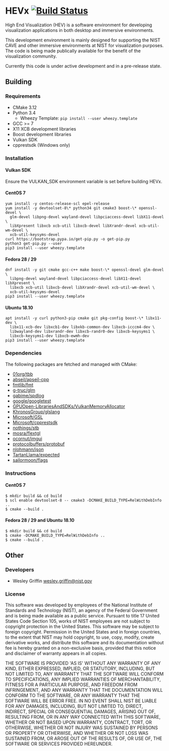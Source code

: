 # HEVx [![Build Status](https://travis-ci.org/usnistgov/hevx.svg?branch=master)](https://travis-ci.org/usnistgov/hevx)

High End Visualization (HEV) is a software environment for developing
visualization applications in both desktop and immersive environments.

This development environment is mainly designed for supporting the NIST CAVE
and other immersive environments at NIST for visualization purposes. The code
is being made publically available for the benefit of the visualization
community.

Currently this code is under active development and in a pre-release state.

## Building ##

### Requirements ###
- CMake 3.12
- Python 3.4
  - Wheezy Template: `pip install --user wheezy.template`
- GCC >= 7
- X11 XCB development libraries
- Boost development libraries
- Vulkan SDK
- cpprestsdk (Windows only)

### Installation ###

#### Vulkan SDK ####
Ensure the VULKAN_SDK environment variable is set before building HEVx.

#### CentOS 7 ####
~~~
yum install -y centos-release-scl epel-release
yum install -y devtoolset-8\* python34 git cmake3 boost-\* openssl-devel \
  glm-devel libpng-devel wayland-devel libpciaccess-devel libX11-devel \
  libXpresent libxcb xcb-util libxcb-devel libXrandr-devel xcb-util-wm-devel \
  xcb-util-keysyms-devel
curl https://bootstrap.pypa.io/get-pip.py -o get-pip.py
python3 get-pip.py --user
pip3 install --user wheezy.template
~~~

#### Fedora 28 / 29 ####
~~~
dnf install -y git cmake gcc-c++ make boost-\* openssl-devel glm-devel \
  libpng-devel wayland-devel libpciaccess-devel libX11-devel libXpresent \
  libxcb xcb-util libxcb-devel libXrandr-devel xcb-util-wm-devel \
  xcb-util-keysyms-devel
pip3 install --user wheezy.template
~~~

#### Ubuntu 18.10 ####
~~~
apt install -y curl python3-pip cmake git pkg-config boost-\* libx11-dev \
  libx11-xcb-dev libxcb1-dev libxkb-common-dev libxcb-icccm4-dev \
  libwayland-dev libxrandr-dev libxcb-randr0-dev libxcb-keysyms1 \
  libxcb-keysyms1-dev libxcb-ewmh-dev
pip3 install --user wheezy.template
~~~

### Dependencies ###
The following packages are fetched and managed with CMake:
- [01org/tbb](https://github.com/01org/tbb)
- [abseil/apseil-cpp](https://github.com/abseil/abseil-cpp)
- [fmtlib/fmt](https://github.com/fmtlib/fmt)
- [g-truc/glm](https://github.com/g-truc/glm)
- [gabime/spdlog](https://github.com/gabime/spdlog)
- [google/googletest](https://github.com/google/googletest)
- [GPUOpen-LibrariesAndSDKs/VulkanMemoryAllocator](https://github.com/GPUOpen-LibrariesAndSDKs/VulkanMemoryAllocator)
- [KhronosGroup/glslang](https://github.com/KhronosGroup/glslang)
- [Microsoft/GSL](https://github.com/Microsoft/GSL)
- [Microsoft/cpprestsdk](https://github.com/Microsoft/cpprestsdk)
- [nothings/stb](https://github.com/nothings/stb)
- [mosra/flextgl](https://github.com/mosra/flextgl)
- [ocornut/imgui](https://github.com/ocornut/imgui)
- [protocolbuffers/protobuf](https://github.com/protocolbuffers/protobuf)
- [nlohmann/json](https://github.com/nlohmann/json)
- [TartanLlama/expected](https://github.com/TartanLlama/expected)
- [sailormoon/flags](https://github.com/sailormoon/flags)

### Instructions ###

#### CentOS 7 ####
~~~
$ mkdir build && cd build
$ scl enable devtoolset-8 -- cmake3 -DCMAKE_BUILD_TYPE=RelWithDebInfo ..
$ cmake --build .
~~~

#### Fedora 28 / 29 and Ubuntu 18.10 ####
~~~
$ mkdir build && cd build
$ cmake -DCMAKE_BUILD_TYPE=RelWithDebInfo ..
$ cmake --build .
~~~

## Other ##

### Developers ###
- Wesley Griffin wesley.griffin@nist.gov

### License ###
This software was developed by employees of the National Institute of
Standards and Technology (NIST), an agency of the Federal Government and is
being made available as a public service. Pursuant to title 17 United States
Code Section 105, works of NIST employees are not subject to copyright
protection in the United States.  This software may be subject to foreign
copyright.  Permission in the United States and in foreign countries, to the
extent that NIST may hold copyright, to use, copy, modify, create derivative
works, and distribute this software and its documentation without fee is
hereby granted on a non-exclusive basis, provided that this notice and
disclaimer of warranty appears in all copies. 

THE SOFTWARE IS PROVIDED 'AS IS' WITHOUT ANY WARRANTY OF ANY KIND, EITHER
EXPRESSED, IMPLIED, OR STATUTORY, INCLUDING, BUT NOT LIMITED TO, ANY WARRANTY
THAT THE SOFTWARE WILL CONFORM TO SPECIFICATIONS, ANY IMPLIED WARRANTIES OF
MERCHANTABILITY, FITNESS FOR A PARTICULAR PURPOSE, AND FREEDOM FROM
INFRINGEMENT, AND ANY WARRANTY THAT THE DOCUMENTATION WILL CONFORM TO THE
SOFTWARE, OR ANY WARRANTY THAT THE SOFTWARE WILL BE ERROR FREE.  IN NO EVENT
SHALL NIST BE LIABLE FOR ANY DAMAGES, INCLUDING, BUT NOT LIMITED TO, DIRECT,
INDIRECT, SPECIAL OR CONSEQUENTIAL DAMAGES, ARISING OUT OF, RESULTING FROM, OR
IN ANY WAY CONNECTED WITH THIS SOFTWARE, WHETHER OR NOT BASED UPON WARRANTY,
CONTRACT, TORT, OR OTHERWISE, WHETHER OR NOT INJURY WAS SUSTAINED BY PERSONS
OR PROPERTY OR OTHERWISE, AND WHETHER OR NOT LOSS WAS SUSTAINED FROM, OR AROSE
OUT OF THE RESULTS OF, OR USE OF, THE SOFTWARE OR SERVICES PROVIDED HEREUNDER.

